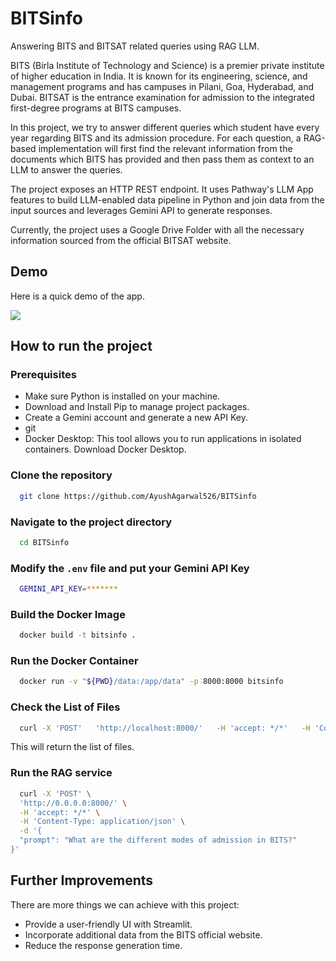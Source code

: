 
# BITSinfo

Answering BITS and BITSAT related queries using RAG LLM.

BITS (Birla Institute of Technology and Science) is a premier private institute of higher education in India. It is known for its engineering, science, and management programs and has campuses in Pilani, Goa, Hyderabad, and Dubai. BITSAT is the entrance examination for admission to the integrated first-degree programs at BITS campuses.

In this project, we try to answer different queries which student have every year regarding BITS and its admission procedure. For each question, a RAG-based implementation will first find the relevant information from the documents which BITS has provided and then pass them as context to an LLM to answer the queries. 

The project exposes an HTTP REST endpoint. It uses Pathway's LLM App features to build LLM-enabled data pipeline in Python and join data from the input sources and leverages Gemini API to generate responses.

Currently, the project uses a Google Drive Folder with all the necessary information sourced from the official BITSAT website.


## Demo

Here is a quick demo of the app.

![](https://github.com/AyushAgarwal526/public/blob/main/BITSinfo_Demo.gif)


## How to run the project
### Prerequisites
- Make sure Python is installed on your machine.
- Download and Install Pip to manage project packages.
- Create a Gemini account and generate a new API Key.
- git
- Docker Desktop: This tool allows you to run applications in isolated containers. Download Docker Desktop.



### Clone the repository

```bash
  git clone https://github.com/AyushAgarwal526/BITSinfo
```

### Navigate to the project directory

```bash
  cd BITSinfo
```

### Modify the `.env` file and put your Gemini API Key

```bash
  GEMINI_API_KEY=*******
```

### Build the Docker Image

```bash
  docker build -t bitsinfo .
```

### Run the Docker Container

```bash
  docker run -v "${PWD}/data:/app/data" -p 8000:8000 bitsinfo
```

### Check the List of Files

```bash
  curl -X 'POST'   'http://localhost:8000/'   -H 'accept: */*'   -H 'Content-Type: application/json'
```
This will return the list of files.

### Run the RAG service

```bash
  curl -X 'POST' \
  'http://0.0.0.0:8000/' \
  -H 'accept: */*' \
  -H 'Content-Type: application/json' \
  -d '{
  "prompt": "What are the different modes of admission in BITS?"
}'
```

## Further Improvements

There are more things we can achieve with this project:

- Provide a user-friendly UI with Streamlit.
- Incorporate additional data from the BITS official website.
- Reduce the response generation time.
